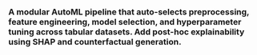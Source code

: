 ### A modular AutoML pipeline that auto-selects preprocessing, feature engineering, model selection, and hyperparameter tuning across tabular datasets. Add post-hoc explainability using SHAP and counterfactual generation.